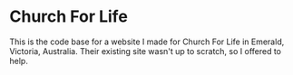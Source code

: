# Church For Life

This is the code base for a website I made for Church For Life in Emerald, Victoria, Australia. Their existing site wasn't up to scratch, so I offered to help.
